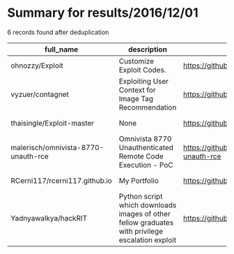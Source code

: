 
# Summary for results/2016/12/01
    
6 records found after deduplication

| full_name | description | html_url | matched_list | matched_count | pushed_at | size | stargazers_count | language | forks_count |
|-------------------------------------|--------------------------------------------------------------------------------------------------|--------------------------------------------------------|---------------------------------------------|-----------------|---------------------------|--------|--------------------|------------|---------------|
| ohnozzy/Exploit | Customize Exploit Codes. | https://github.com/ohnozzy/Exploit | ['exploit'] | 1 | 2016-12-01 16:08:23+00:00 | 12 | 16 | Python | 12 |
| vyzuer/contagnet | Exploiting User Context for Image Tag Recommendation | https://github.com/vyzuer/contagnet | ['exploit'] | 1 | 2016-12-01 04:27:59+00:00 | 4490 | 1 | Python | 0 |
| thaisingle/Exploit-master | None | https://github.com/thaisingle/Exploit-master | ['exploit'] | 1 | 2016-12-01 06:13:57+00:00 | 94 | 0 | Java | 0 |
| malerisch/omnivista-8770-unauth-rce | Omnivista 8770 Unauthenticated Remote Code Execution - PoC | https://github.com/malerisch/omnivista-8770-unauth-rce | ['rce', 'rce poc', 'remote code execution'] | 3 | 2016-12-01 10:43:58+00:00 | 3 | 6 | Python | 1 |
| RCerni117/rcerni117.github.io | My Portfolio | https://github.com/RCerni117/rcerni117.github.io | ['rce'] | 1 | 2016-12-01 16:02:16+00:00 | 3 | 0 | HTML | 0 |
| Yadnyawalkya/hackRIT | Python script which downloads images of other fellow graduates with privilege escalation exploit | https://github.com/Yadnyawalkya/hackRIT | ['exploit'] | 1 | 2016-12-01 23:33:33+00:00 | 3 | 0 | Python | 0 |

